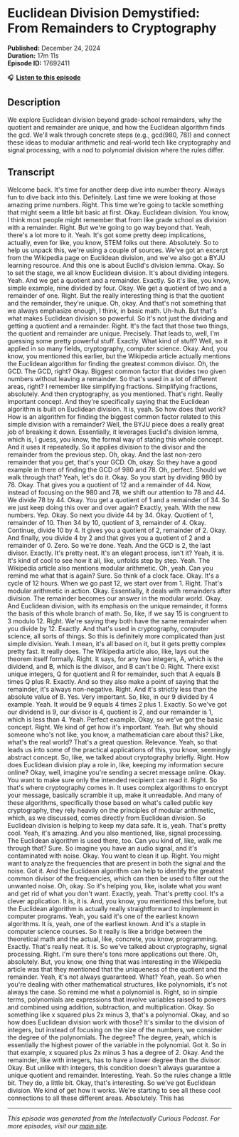 # Euclidean Division Demystified: From Remainders to Cryptography

**Published:** December 24, 2024  
**Duration:** 17m 11s  
**Episode ID:** 17692411

🎧 **[Listen to this episode](https://intellectuallycurious.buzzsprout.com/2529712/episodes/17692411-euclidean-division-demystified-from-remainders-to-cryptography)**

## Description

We explore Euclidean division beyond grade-school remainders, why the quotient and remainder are unique, and how the Euclidean algorithm finds the gcd. We'll walk through concrete steps (e.g., gcd(980, 78)) and connect these ideas to modular arithmetic and real-world tech like cryptography and signal processing, with a nod to polynomial division where the rules differ.

## Transcript

Welcome back. It's time for another deep dive into number theory. Always fun to dive back into this. Definitely. Last time we were looking at those amazing prime numbers. Right. This time we're going to tackle something that might seem a little bit basic at first. Okay. Euclidean division. You know, I think most people might remember that from like grade school as division with a remainder. Right. But we're going to go way beyond that. Yeah, there's a lot more to it. Yeah. It's got some pretty deep implications, actually, even for like, you know, STEM folks out there. Absolutely. So to help us unpack this, we're using a couple of sources. We've got an excerpt from the Wikipedia page on Euclidean division, and we've also got a BYJU learning resource. And this one is about Euclid's division lemma. Okay. So to set the stage, we all know Euclidean division. It's about dividing integers. Yeah. And we get a quotient and a remainder. Exactly. So it's like, you know, simple example, nine divided by four. Okay. We get a quotient of two and a remainder of one. Right. But the really interesting thing is that the quotient and the remainder, they're unique. Oh, okay. And that's not something that we always emphasize enough, I think, in basic math. Uh-huh. But that's what makes Euclidean division so powerful. So it's not just the dividing and getting a quotient and a remainder. Right. It's the fact that those two things, the quotient and remainder are unique. Precisely. That leads to, well, I'm guessing some pretty powerful stuff. Exactly. What kind of stuff? Well, so it applied in so many fields, cryptography, computer science. Okay. And, you know, you mentioned this earlier, but the Wikipedia article actually mentions the Euclidean algorithm for finding the greatest common divisor. Oh, the GCD. The GCD, right? Okay. Biggest common factor that divides two given numbers without leaving a remainder. So that's used in a lot of different areas, right? I remember like simplifying fractions. Simplifying fractions, absolutely. And then cryptography, as you mentioned. That's right. Really important concept. And they're specifically saying that the Euclidean algorithm is built on Euclidean division. It is, yeah. So how does that work? How is an algorithm for finding the biggest common factor related to this simple division with a remainder? Well, the BYJU piece does a really great job of breaking it down. Essentially, it leverages Euclid's division lemma, which is, I guess, you know, the formal way of stating this whole concept. And it uses it repeatedly. So it applies division to the divisor and the remainder from the previous step. Oh, okay. And the last non-zero remainder that you get, that's your GCD. Oh, okay. So they have a good example in there of finding the GCD of 980 and 78. Oh, perfect. Should we walk through that? Yeah, let's do it. Okay. So you start by dividing 980 by 78. Okay. That gives you a quotient of 12 and a remainder of 44. Now, instead of focusing on the 980 and 78, we shift our attention to 78 and 44. We divide 78 by 44. Okay. You get a quotient of 1 and a remainder of 34. So we just keep doing this over and over again? Exactly, yeah. With the new numbers. Yep. Okay. So next you divide 44 by 34. Okay. Quotient of 1, remainder of 10. Then 34 by 10, quotient of 3, remainder of 4. Okay. Continue, divide 10 by 4. It gives you a quotient of 2, remainder of 2. Okay. And finally, you divide 4 by 2 and that gives you a quotient of 2 and a remainder of 0. Zero. So we're done. Yeah. And the GCD is 2, the last divisor. Exactly. It's pretty neat. It's an elegant process, isn't it? Yeah, it is. It's kind of cool to see how it all, like, unfolds step by step. Yeah. The Wikipedia article also mentions modular arithmetic. Oh, yeah. Can you remind me what that is again? Sure. So think of a clock face. Okay. It's a cycle of 12 hours. When we go past 12, we start over from 1. Right. That's modular arithmetic in action. Okay. Essentially, it deals with remainders after division. The remainder becomes our answer in the modular world. Okay. And Euclidean division, with its emphasis on the unique remainder, it forms the basis of this whole branch of math. So, like, if we say 15 is congruent to 3 modulo 12. Right. We're saying they both have the same remainder when you divide by 12. Exactly. And that's used in cryptography, computer science, all sorts of things. So this is definitely more complicated than just simple division. Yeah. I mean, it's all based on it, but it gets pretty complex pretty fast. It really does. The Wikipedia article also, like, lays out the theorem itself formally. Right. It says, for any two integers, A, which is the dividend, and B, which is the divisor, and B can't be 0. Right. There exist unique integers, Q for quotient and R for remainder, such that A equals B times Q plus R. Exactly. And so they also make a point of saying that the remainder, it's always non-negative. Right. And it's strictly less than the absolute value of B. Yes. Very important. So, like, in our 9 divided by 4 example. Yeah. It would be 9 equals 4 times 2 plus 1. Exactly. So we've got our dividend is 9, our divisor is 4, quotient is 2, and our remainder is 1, which is less than 4. Yeah. Perfect example. Okay, so we've got the basic concept. Right. We kind of get how it's important. Yeah. But why should someone who's not like, you know, a mathematician care about this? Like, what's the real world? That's a great question. Relevance. Yeah, so that leads us into some of the practical applications of this, you know, seemingly abstract concept. So, like, we talked about cryptography briefly. Right. How does Euclidean division play a role in, like, keeping my information secure online? Okay, well, imagine you're sending a secret message online. Okay. You want to make sure only the intended recipient can read it. Right. So that's where cryptography comes in. It uses complex algorithms to encrypt your message, basically scramble it up, make it unreadable. And many of these algorithms, specifically those based on what's called public key cryptography, they rely heavily on the principles of modular arithmetic, which, as we discussed, comes directly from Euclidean division. So Euclidean division is helping to keep my data safe. It is, yeah. That's pretty cool. Yeah, it's amazing. And you also mentioned, like, signal processing. The Euclidean algorithm is used there, too. Can you kind of, like, walk me through that? Sure. So imagine you have an audio signal, and it's contaminated with noise. Okay. You want to clean it up. Right. You might want to analyze the frequencies that are present in both the signal and the noise. Got it. And the Euclidean algorithm can help to identify the greatest common divisor of the frequencies, which can then be used to filter out the unwanted noise. Oh, okay. So it's helping you, like, isolate what you want and get rid of what you don't want. Exactly, yeah. That's pretty cool. It's a clever application. It is, it is. And, you know, you mentioned this before, but the Euclidean algorithm is actually really straightforward to implement in computer programs. Yeah, you said it's one of the earliest known algorithms. It is, yeah, one of the earliest known. And it's a staple in computer science courses. So it really is like a bridge between the theoretical math and the actual, like, concrete, you know, programming. Exactly. That's really neat. It is. So we've talked about cryptography, signal processing. Right. I'm sure there's tons more applications out there. Oh, absolutely. But, you know, one thing that was interesting in the Wikipedia article was that they mentioned that the uniqueness of the quotient and the remainder. Yeah, it's not always guaranteed. What? Yeah, yeah. So when you're dealing with other mathematical structures, like polynomials, it's not always the case. So remind me what a polynomial is. Right, so in simple terms, polynomials are expressions that involve variables raised to powers and combined using addition, subtraction, and multiplication. Okay. So something like x squared plus 2x minus 3, that's a polynomial. Okay, and so how does Euclidean division work with those? It's similar to the division of integers, but instead of focusing on the size of the numbers, we consider the degree of the polynomials. The degree? The degree, yeah, which is essentially the highest power of the variable in the polynomial. Got it. So in that example, x squared plus 2x minus 3 has a degree of 2. Okay. And the remainder, like with integers, has to have a lower degree than the divisor. Okay. But unlike with integers, this condition doesn't always guarantee a unique quotient and remainder. Interesting. Yeah. So the rules change a little bit. They do, a little bit. Okay, that's interesting. So we've got Euclidean division. We kind of get how it works. We're starting to see all these cool connections to all these different areas. Absolutely. This has

---
*This episode was generated from the Intellectually Curious Podcast. For more episodes, visit our [main site](https://intellectuallycurious.buzzsprout.com).*

